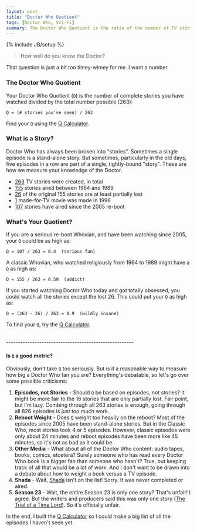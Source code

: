 ```yaml
---
layout: post
title: "Doctor Who Quotient"
tags: [Doctor Who, Sci-Fi]
summary: The Doctor Who Quotient is the ratio of the number of TV stories you've seen to the total. It's a measure of how well you know the Doctor. It's also a way to keep track of which episodes you haven't seen yet.
---
```

{% include JB/setup %}

> How well do you know the Doctor?

That question is just a bit too timey-wimey for me. I want a number.

### The Doctor Who Quotient

Your Doctor Who Quotient (`Q`) is the number of complete stories you have watched divided by the total number possible (263):

    Q = (# stories you've seen) / 263

Find your `Q` using the [Q Calculator](/q.html).

### What is a Story?

Doctor Who has always been broken into "stories". Sometimes a single episode is a stand-alone story. But sometimes, particularly in the old days, five episodes in a row are part of a single, tightly-bound "story". These are how we measure your knowledge of the Doctor.

* [263](https://en.wikipedia.org/wiki/List_of_Doctor_Who_serials#Series_overview) TV stories were created, in total
* [155](https://en.wikipedia.org/wiki/List_of_Doctor_Who_serials#First_Doctor) stories aired between 1964 and 1989
* [26](https://en.wikipedia.org/wiki/Doctor_Who_missing_episodes) of the original 155 stories are at least partially lost
* [1](https://en.wikipedia.org/wiki/Doctor_Who_%28film%29) made-for-TV movie was made in 1996
* [107](https://en.wikipedia.org/wiki/List_of_Doctor_Who_serials#Ninth_Doctor) stories have aired since the 2005 re-boot

### What's Your Quotient?

If you are a serious re-boot Whovian, and have been watching since 2005, your `Q` could be as high as:

    Q = 107 / 263 = 0.4  (serious fan)

A classic Whovian, who watched religiously from 1964 to 1989 might have a `Q` as high as:

    Q = 155 / 263 = 0.59  (addict)

If you started watching Doctor Who today and got totally obsessed, you could watch all the stories except the lost 26. This could put your `Q` as high as:

    Q = (263 - 26) / 263 = 0.9  (wildly insane)

To find your `Q`, try the [Q Calculator](/q.html).


<br/>
------------------------------------------------------

#### Is `Q` a good metric?

Obviously, don't take `Q` too seriously. But is it a reasonable way to measure how big a Doctor Who fan you are? Everything's debatable, so let's go over some possible criticisms:

1. **Episodes, not Stories** - Should `Q` be based on episodes, not stories? It might be more fair to the 16 stories that are only partially lost. Fair point, but I'm lazy. Combing through all 263 stories is enough, going through all 826 episodes is just too much work.
2. **Reboot Weight** - Does `Q` weight too heavily on the reboot? Most of the episodes since 2005 have been stand-alone stories. But in the Classic Who, most stories took 4 or 5 episodes. However, classic episodes were only about 24 minutes and reboot episodes have been more like 45 minutes, so it's not as bad as it could be.
3. **Other Media** - What about all of the Doctor Who content: audio tapes, books, comics, etcetera? Surely someone who has read every Doctor Who book is a bigger fan than someone who hasn't? True, but keeping track of all that would be a lot of work. And I don't want to be drawn into a debate about how to weight a book versus a TV episode.
4. **Shada** - Wait, [Shada](https://en.wikipedia.org/wiki/Shada) isn't on the list! Sorry. It was never completed or aired.
5. **Season 23** - Wait, the entire Season 23 is only one story? That's unfair! I agree. But the writers and producers said this was only one story ([The Trial of a Time Lord](https://en.wikipedia.org/wiki/The_Trial_of_a_Time_Lord)). So it's officially unfair.

In the end, I built the [Q Calculator](/q.html) so I could make a big list of all the episodes I haven't seen yet.
